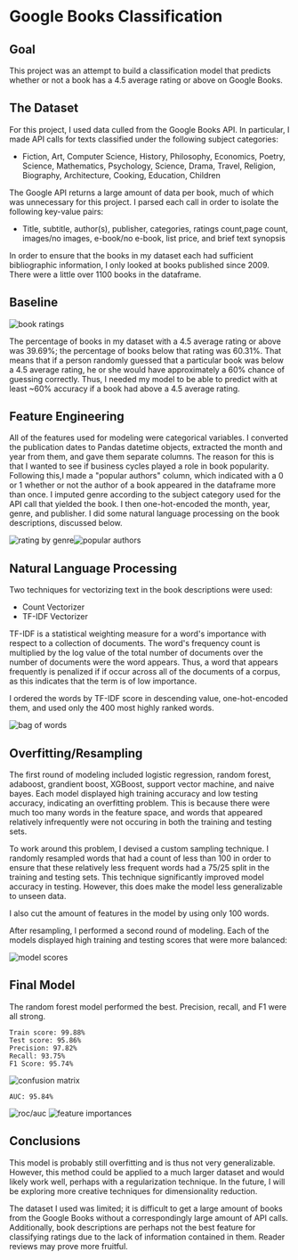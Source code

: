 # Google Books Classification

## Goal

This project was an attempt to build a classification model that predicts whether or not a book has a 4.5 average rating or above on Google Books.

## The Dataset

For this project, I used data culled from the Google Books API. In particular, I made API calls for texts classified under the following subject categories:

- Fiction, Art, Computer Science, History, Philosophy, Economics,  Poetry, Science, Mathematics, Psychology, Science, Drama,        Travel, Religion, Biography, Architecture, Cooking, Education,   Children

The Google API returns a large amount of data per book, much of which was unnecessary for this project. I parsed each call in order to isolate the following key-value pairs:

- Title, subtitle, author(s), publisher, categories, ratings       count,page count, images/no images, e-book/no e-book, list       price, and brief text synopsis 

In order to ensure that the books in my dataset each had sufficient bibliographic information, I only looked at books published since 2009. There were a little over 1100 books in the dataframe.

## Baseline

![book ratings](plots/bookratings.png)

The percentage of books in my dataset with a 4.5 average rating or above was 39.69%; the percentage of books below that rating was 60.31%. That means that if a person randomly guessed that a particular book was below a 4.5 average rating, he or she would have approximately a 60% chance of guessing correctly. Thus, I needed my model to be able to predict with at least ~60% accuracy if a book had above a 4.5 average rating.

## Feature Engineering

All of the features used for modeling were categorical variables. I converted the publication dates to Pandas datetime objects, extracted the month and year from them, and gave them separate columns. The reason for this is that I wanted to see if business cycles played a role in book popularity. Following this,I made a "popular authors" column, which indicated with a 0 or 1 whether or not the author of a book appeared in the dataframe more than once. I imputed genre according to the subject category used for the API call that yielded the book. I then one-hot-encoded the month, year, genre, and publisher. I did some natural language processing on the book descriptions, discussed below. 

![rating by genre](plots/ratingbygenre.png)![popular authors](plots/popularauthors.png) 

## Natural Language Processing

Two techniques for vectorizing text in the book descriptions were used:
- Count Vectorizer
- TF-IDF Vectorizer

TF-IDF is a statistical weighting measure for a word's importance with respect to a collection of documents. The word's frequency count is multiplied by the log value of the total number of documents over the number of documents were the word appears. Thus, a word that appears frequently is penalized if if occur across all of the documents of a corpus, as this indicates that the term is of low importance. 

I ordered the words by TF-IDF score in descending value, one-hot-encoded them, and used only the 400 most highly ranked words. 

![bag of words](plots/bagofwords.png)

## Overfitting/Resampling

The first round of modeling included logistic regression, random forest, adaboost, grandient boost, XGBoost, support vector machine, and naive bayes. Each model displayed high training accuracy and low testing accuracy, indicating an overfitting problem. This is because there were much too many words in the feature space, and words that appeared relatively infrequently were not occuring in both the training and testing sets.

To work around this problem, I devised a custom sampling technique. I randomly resampled words that had a count of less than 100 in order to ensure that these relatively less frequent words had a 75/25 split in the training and testing sets. This technique significantly improved model accuracy in testing. However, this does make the model less generalizable to unseen data. 

I also cut the amount of features in the model by using only 100 words.

After resampling, I performed a second round of modeling. Each of the models displayed high training and testing scores that were more balanced:

![model scores](plots/traintestscores.png)

## Final Model

The random forest model performed the best. Precision, recall, and F1 were all strong.

    Train score: 99.88%
    Test score: 95.86%
    Precision: 97.82%
    Recall: 93.75%
    F1 Score: 95.74%
![confusion matrix](plots/confusionmatrix.png)

    AUC: 95.84% 
![roc/auc](plots/rocauc.png)
![feature importances](plots/featureimportances.png)

## Conclusions

This model is probably still overfitting and is thus not very generalizable. However, this method could be applied to a much larger dataset and would likely work well, perhaps with a regularization technique. In the future, I will be exploring more creative techniques for dimensionality reduction.

The dataset I used was limited; it is difficult to get a large amount of books from the Google Books without a correspondingly large amount of API calls. Additionally, book descriptions are perhaps not the best feature for classifying ratings due to the lack of information contained in them. Reader reviews may prove more fruitful.